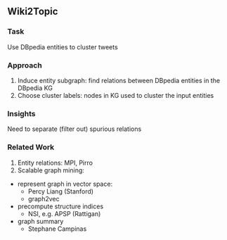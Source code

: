 ## Wiki2Topic

### Task
Use DBpedia entities to cluster tweets

### Approach

1. Induce entity subgraph: find relations between DBpedia entities in the DBpedia KG
2. Choose cluster labels: nodes in KG used to cluster the input entities


### Insights

Need to separate (filter out) spurious relations

### Related Work

1. Entity relations: MPI, Pirro
2. Scalable graph mining:
  * represent graph in vector space:
    * Percy Liang (Stanford)
    * graph2vec
  * precompute structure indices
    * NSI, e.g. APSP (Rattigan)
  * graph summary
    * Stephane Campinas
